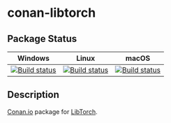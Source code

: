 # conan-libtorch

## Package Status

| Windows | Linux | macOS |
|:-------:|:-----:|:-----:|
|[![Build status](https://ci.appveyor.com/api/projects/status/si6omqku6vtmc6fn/branch/testing%2F1.8.0?svg=true)](https://ci.appveyor.com/project/SpaceIm/conan-libtorch)|[![Build status](https://github.com/SpaceIm/conan-libtorch/workflows/.github/workflows/linux.yml/badge.svg?branch=testing%2F1.8.0)](https://github.com/SpaceIm/conan-libtorch/actions/workflows/linux.yml?query=branch%3Atesting%2F1.8.0)|[![Build status](https://github.com/SpaceIm/conan-libtorch/workflows/.github/workflows/macos.yml/badge.svg?branch=testing%2F1.8.0)](https://github.com/SpaceIm/conan-libtorch/actions/workflows/macos.yml?query=branch%3Atesting%2F1.8.0)|

## Description

[Conan.io](https://conan.io) package for [LibTorch](https://pytorch.org).
